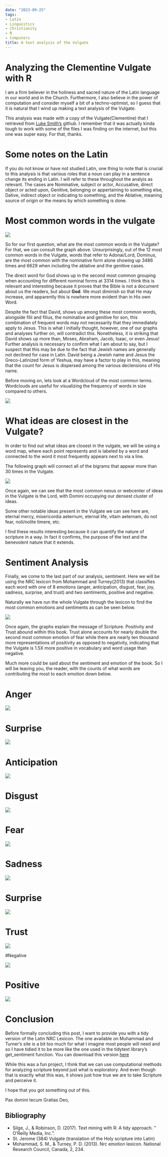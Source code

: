 ```yaml
---
date: "2023-09-25"
tags:
- Latin
- Linguistics
- Christianity
- R
- Computers
title: A text analysis of the Vulgate
---
```


# Analyzing the Clementine Vulgate with R

I am a firm believer in the holiness and sacred nature of the Latin
language in our world and in the Church. Furthermore, I also believe in
the power of computation and consider myself a bit of a techno-optimist,
so I guess that it is natural that I wind up making a text analysis of
the Vulgate.

This analysis was made with a copy of the Vulgate(Clementine) that I
retrieved from [Luke Smith’s](https://github.com/lukesmithxyz) github. I
remember that it was actually kinda tough to work with some of the files
I was finding on the internet, but this one was super easy. For that,
thanks.

# Some notes on the Latin

If you do not know or have not studied Latin, one thing to note that is
crucial to this analysis is that various roles that a noun can play in a
sentence change its ending in Latin. I will refer to these throughout
the analyis as relevant. The cases are Nominative, subject or actor,
Accusative, direct object or acted upon, Genitive, belonging or
appertaining to something else, Dative, indirect object or indicating to
something, and the Ablative, meaning source of origin or the means by
which something is done.

# Most common words in the vulgate 

![](vulgate_files/figure-markdown_strict/unnamed-chunk-1-1.png)

So for our first question, what are the most common words in the
Vulgate? For that, we can consult the graph above. Unsurprisingly, out
of the 12 most common words in the Vulgate, words that refer to
Adonai/Lord, Dominus, are the most common with the nominative form alone
showing up 3486 times and 6629 when including the ablative and the
genitive cases.

The direct word for God shows up in the second most common grouping when
accounting for different nominal forms at 3314 times. I think this is
relevant and interesting because it proves that the Bible is not a
document about us the readers, but about **God**. We must diminish so
that He may increase, and apparently this is nowhere more evident than
in His own Word.

Despite the fact that David, shows up among these most common words,
alongside filii and filius, the nominative and genitive for son, this
combination of frequent words may not necessarily that they immediately
apply to Jesus. This is what I initially thought, however, one of our
graphs and analyses further on, will contradict this. Nonetheless, it is
striking that David shows up more than, Moses, Abraham, Jacob, Isaac, or
even Jesus! Further analysis is necessary to confirm what I am about to
say, but I suspect that this may be due to the fact that Jewish names
are generally not declined for case in Latin. David being a Jewish name
and Jesus the Greco-Latinized form of Yeshua, may have a factor to play
in this, meaning that the count for Jesus is dispersed among the various
declensions of His name.

Before moving on, lets look at a Wordcloud of the most common terms.
Wordclouds are useful for visualizing the frequency of words in size
compared to others.

![](vulgate_files/figure-markdown_strict/unnamed-chunk-2-1.png)

# What ideas are closest in the Vulgate?

In order to find out what ideas are closest in the vulgate, we will be
using a word map, where each point represents and is labeled by a word
and connected to the word it most frequently appears next to via a line.

The following graph will connect all of the bigrams that appear more
than 30 times in the Vulgate.

![](vulgate_files/figure-markdown_strict/unnamed-chunk-3-1.png) 

Once again, we can see that the most common nexus or webcenter of ideas in
the Vulgate is the Lord, with Domini occupying our densest cluster of
ideas.

Some other notable ideas present in the Vulgate we can see here are,
eternal mercy, misericordia aeternum, eternal life, vitam aeternam, do
not fear, noli/nolite timere, etc.

I find these results interesting because it can quantify the nature of
scripture in a way. In fact it confirms, the purpose of the text and the
benevolent nature that it extends.

# Sentiment Analysis

Finally, we come to the last part of our analysis, sentiment. Here we
will be using the NRC lexicon from Mohammad and Turney(2013) that
classifies each word with one of 8 emotions (anger, anticipation,
disgust, fear, joy, sadness, surprise, and trust) and two sentiments,
positive and negative.

Naturally we have run the whole Vulgate through the lexicon to find the
most common emotions and sentiments as can be seen below.

![](vulgate_files/figure-markdown_strict/unnamed-chunk-4-1.png) 

Once again, the graphs explain the message of Scripture. Positivity and Trust
abound within this book. Trust alone accounts for nearly double the
second most common emotion of fear while there are nearly ten thousand
more representations of positivity as opposed to negativity, indicating
that the Vulgate is 1.5X more positive in vocabulary and word usage than
negative.

Much more could be said about the sentiment and emotion of the book. So
I will be leaving you, the reader, with the counts of what words are
contributing the most to each emotion down below.

# Anger

![](vulgate_files/figure-markdown_strict/unnamed-chunk-5-1.png)

# Surprise

![](vulgate_files/figure-markdown_strict/unnamed-chunk-6-1.png)

# Anticipation

![](vulgate_files/figure-markdown_strict/unnamed-chunk-7-1.png)

# Disgust

![](vulgate_files/figure-markdown_strict/unnamed-chunk-8-1.png)

# Fear

![](vulgate_files/figure-markdown_strict/unnamed-chunk-9-1.png)

# Sadness

![](vulgate_files/figure-markdown_strict/unnamed-chunk-10-1.png)

# Surprise

![](vulgate_files/figure-markdown_strict/unnamed-chunk-11-1.png)

# Trust

![](vulgate_files/figure-markdown_strict/unnamed-chunk-12-1.png) 

#Negative

![](vulgate_files/figure-markdown_strict/unnamed-chunk-13-1.png)

# Positive


![](vulgate_files/figure-markdown_strict/unnamed-chunk-14-1.png)

# Conclusion

Before formally concluding this post, I want to provide you with a tidy
version of the Latin NRC Lexicon. The one available on Muhammad and
Turner’s site is a bit too much for what I imagine most people will need
and so I have tidied it to be more like the one used in the tidytext
library’s get\_sentiment function. You can download this version
[here](vulgate_files/latin_nrc_lex.csv)

While this was a fun project, I think that we can use computational
methods for analyzing scripture beyond just what is exploratory. And
even though that is exactly what this was, it shows just how true we are
to take Scripture and perceive it.

I hope that you got something out of this.

Pax domini tecum Gratias Deo,

## Bibliography

-   Silge, J., & Robinson, D. (2017). Text mining with R: A tidy
    approach. ” O’Reilly Media, Inc.”.
-   St. Jerome (384) Vulgate (translation of the Holy scripture into
    Latin)
-   Mohammad, S. M., & Turney, P. D. (2013). Nrc emotion lexicon.
    National Research Council, Canada, 2, 234.
